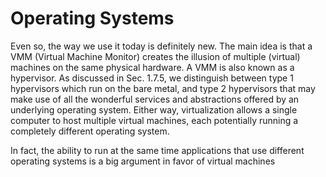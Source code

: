 # Operating Systems

Even so, the way we use it today is definitely new. The main idea is that a
VMM (Virtual Machine Monitor) creates the illusion of multiple (virtual) machines
on the same physical hardware. A VMM is also known as a hypervisor. As
discussed in Sec. 1.7.5, we distinguish between type 1 hypervisors which run on
the bare metal, and type 2 hypervisors that may make use of all the wonderful services
and abstractions offered by an underlying operating system. Either way, virtualization
allows a single computer to host multiple virtual machines, each potentially
running a completely different operating system.

In fact, the ability to run at the same time applications that use
different operating systems is a big argument in favor of virtual machines
